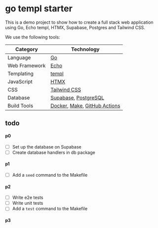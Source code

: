 # go templ starter

This is a demo project to show how to create a full stack web application using Go, Echo templ, HTMX, Supabase, Postgres and Tailwind CSS.

We use the following tools:

| Category       | Technology                                                                 |
| -------------- | -------------------------------------------------------------------------- |
| Language       | [Go](https://golang.org/)                                                  |
| Web Framework  | [Echo](https://echo.labstack.com/)                                        |
| Templating     | [templ](https://github.com/a-h/templ)                                      |
| JavaScript     | [HTMX](https://htmx.org/)                                                  |
| CSS            | [Tailwind CSS](https://tailwindcss.com/)                                   |
| Database       | [Supabase](https://supabase.com/), [PostgreSQL](https://www.postgresql.org/) |
| Build Tools    | [Docker](https://www.docker.com/), [Make](https://www.gnu.org/software/make/), [GitHub Actions](https://docs.github.com/en/actions) |

## todo

#### p0

- [ ] Set up the database on Supabase
- [ ] Create database handlers in db package

#### p1

- [ ] Add a `seed` command to the Makefile

#### p2

- [ ] Write e2e tests
- [ ] Write unit tests
- [ ] Add a `test` command to the Makefile

#### p3
